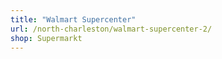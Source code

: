 ```yaml
---
title: "Walmart Supercenter"
url: /north-charleston/walmart-supercenter-2/
shop: Supermarkt
---
```

